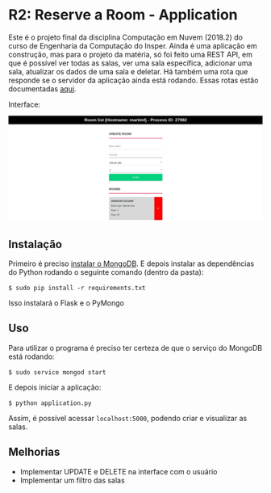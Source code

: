 # R2: Reserve a Room - Application

Este é o projeto final da disciplina Computação em Nuvem (2018.2) do curso de Engenharia da Computação do Insper. Ainda é uma aplicação em construção, mas para o projeto da matéria, só foi feito uma REST API, em que é possível ver todas as salas, ver uma sala específica, adicionar uma sala, atualizar os dados de uma sala e deletar. Há também uma rota que responde se o servidor da aplicação ainda está rodando. Essas rotas estão documentadas [aqui](https://documenter.getpostman.com/view/5903781/RzZDgwRN).

Interface:

![Interface](application_image.jpeg)


## Instalação
Primeiro é preciso [instalar o MongoDB](https://docs.mongodb.com/manual/installation/). E depois instalar as dependências do Python rodando o seguinte comando (dentro da pasta):


```
$ sudo pip install -r requirements.txt
```

Isso instalará o Flask e o PyMongo

## Uso
Para utilizar o programa é preciso ter certeza de que o serviço do MongoDB está rodando:


```
$ sudo service mongod start
```

E depois iniciar a aplicação:

```
$ python application.py
```

Assim, é possível acessar `localhost:5000`, podendo criar e visualizar as salas.

## Melhorias
* Implementar UPDATE e DELETE na interface com o usuário
* Implementar um filtro das salas

